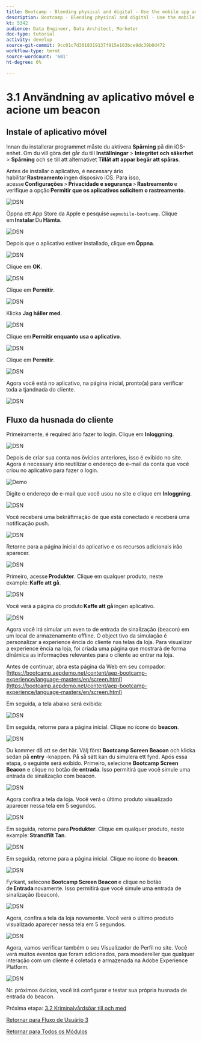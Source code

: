```yaml
---
title: Bootcamp - Blending physical and digital - Use the mobile app and trigger a beacon entry - Brazil
description: Bootcamp - Blending physical and digital - Use the mobile app and trigger a beacon entry - Brazil
kt: 5342
audience: Data Engineer, Data Architect, Marketer
doc-type: tutorial
activity: develop
source-git-commit: 9cc01c7d3018319137f915e103bce9dc39b0d472
workflow-type: tm+mt
source-wordcount: '601'
ht-degree: 0%

---
```


# 3.1 Användning av aplicativo móvel e acione um beacon

## Instale of aplicativo móvel

Innan du installerar programmet måste du aktivera **Spårning** på din iOS-enhet. Om du vill göra det går du till **Inställningar** > **Integritet och säkerhet** > **Spårning** och se till att alternativet **Tillåt att appar begär att spåras**.

Antes de installar o aplicativo, é necessary ário habilitar **Rastreamento** ingen disposivo iOS. Para isso, acesse **Configurações** > **Privacidade e segurança** > **Rastreamento** e verifique a opção **Permitir que os aplicativos solicitem o rastreamento**.

![DSN](./../uc3/images/app4.png)

Öppna ett App Store da Apple e pesquise `aepmobile-bootcamp`. Clique em **Instalar** Du **Hämta**.

![DSN](./../uc3/images/app1.png)

Depois que o aplicativo estiver installado, clique em **Öppna**.

![DSN](./../uc3/images/app2.png)

Clique em **OK**.

![DSN](./../uc3/images/app9.png)

Clique em **Permitir**.

![DSN](./../uc3/images/app3.png)

Klicka **Jag håller med**.

![DSN](./../uc3/images/app7.png)

Clique em **Permitir enquanto usa o aplicativo**.

![DSN](./../uc3/images/app8.png)

Clique em **Permitir**.

![DSN](./../uc3/images/app5.png)

Agora você está no aplicativo, na página inicial, pronto(a) para verificar toda a tjandnada do cliente.

![DSN](./../uc3/images/app12.png)

## Fluxo da husnada do cliente

Primeiramente, é required ário fazer to login. Clique em **Inloggning**.

![DSN](./images/app13.png)

Depois de criar sua conta nos övícios anteriores, isso é exibido no site. Agora é necessary ário reutilizar o endereço de e-mail da conta que você criou no aplicativo para fazer o login.

![Demo](./images/pv1.png)

Digite o endereço de e-mail que você usou no site e clique em **Inloggning**.

![DSN](./images/app14.png)

Você receberá uma bekräftmação de que está conectado e receberá uma notificação push.

![DSN](./images/app15.png)

Retorne para a página inicial do aplicativo e os recursos adicionais irão aparecer.

![DSN](./images/app17.png)

Primeiro, acesse **Produkter**. Clique em qualquer produto, neste example: **Kaffe att gå**.

![DSN](./images/app19.png)

Você verá a página do produto **Kaffe att gå** ingen aplicativo.

![DSN](./images/app20.png)

Agora você irá simular um even to de entrada de sinalização (beacon) em um local de armazenamento offline. O object tivo da simulação é personalizar a experience ência do cliente nas telas da loja. Para visualizar a experience ência na loja, foi criada uma página que mostrará de forma dinâmica as informações relevantes para o cliente ao entrar na loja.

Antes de continuar, abra esta página da Web em seu compador: [https://bootcamp.aepdemo.net/content/aep-bootcamp-experience/language-masters/en/screen.html](https://bootcamp.aepdemo.net/content/aep-bootcamp-experience/language-masters/en/screen.html)

Em seguida, a tela abaixo será exibida:

![DSN](./images/screen1.png)

Em seguida, retorne para a página inicial. Clique no ícone do **beacon**.

![DSN](./images/app23.png)

Du kommer då att se det här. Välj först **Bootcamp Screen Beacon** och klicka sedan på **entry** -knappen. På så sätt kan du simulera ett fynd.
Após essa etapa, o seguinte será exibido. Primeiro, selecione **Bootcamp Screen Beacon** e clique no botão de **entrada**. Isso permitirá que você simule uma entrada de sinalização com beacon.

![DSN](./images/app21.png)

Agora confira a tela da loja. Você verá o último produto visualizado aparecer nessa tela em 5 segundos.

![DSN](./images/screen2.png)

Em seguida, retorne para **Produkter**. Clique em qualquer produto, neste example: **Strandfilt Tan**.

![DSN](./images/app22.png)

Em seguida, retorne para a página inicial. Clique no ícone do **beacon**.

![DSN](./images/app23.png)

Fyrkant, selecone **Bootcamp Screen Beacon** e clique no botão de **Entrada** novamente. Isso permitirá que você simule uma entrada de sinalização (beacon).

![DSN](./images/app21.png)

Agora, confira a tela da loja novamente. Você verá o último produto visualizado aparecer nessa tela em 5 segundos.

![DSN](./images/screen3.png)

Agora, vamos verificar também o seu Visualizador de Perfil no site. Você verá muitos eventos que foram adicionados, para moedereller que qualquer interação com um cliente é coletada e armazenada na Adobe Experience Platform.

![DSN](./images/screen4.png)

Nr. próximos övícios, você irá configurar e testar sua própria husnada de entrada do beacon.

Próxima etapa: [3.2 Kriminalvårdsöar till och med](./ex2.md)

[Retornar para Fluxo de Usuário 3](./uc3.md)

[Retornar para Todos os Módulos](../../overview.md)
